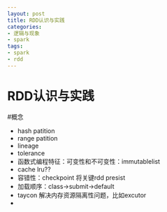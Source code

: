 ```yaml
---
layout: post
title: RDD认识与实践
categories:
- 逻辑与现象
- spark
tags:
- spark
- rdd
---
```


RDD认识与实践
============

#概念

- hash patition 
- range patition
- lineage
- tolerance
- 函数式编程特征：可变性和不可变性：immutablelist
- cache lru??
- 容错性：checkpoint 将关键rdd presist
- 加载顺序：class->submit->default
- taycon 解决内存资源隔离性问题，比如excutor
- 